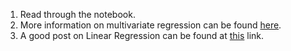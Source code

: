 1. Read through the notebook.
2. More information on multivariate regression can be found [here](https://www.mygreatlearning.com/blog/introduction-to-multivariate-regression/).
3. A good post on Linear Regression can be found at [this](https://machinelearningmastery.com/linear-regression-for-machine-learning/) link. 